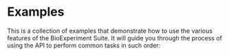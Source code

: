 # Examples

This is a collection of examples that demonstrate how to use the various features of the BioExperiment Suite. It will guide you through the process of using the API to perform common tasks in such order:

<!-- 1. Working with the [Pump](pump.md) and [Spectrophotometer](spectrophotometer.md) directly;
2. [Discover connected devices automatically](discover_devices.md);
3. Set up a [basic experiment](simple_experiment.md);
4. Set up a [more complex experiment](complex_experiment.md) with loops and file output;
5. [Use the BioExperiment Suite with a GUI](gui.md). -->
